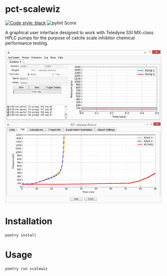 # pct-scalewiz

[![Code style: black](https://img.shields.io/badge/code%20style-black-000000.svg)](https://github.com/psf/black)
![pylint Score](https://mperlet.github.io/pybadge/badges/9.89.svg)

A graphical user interface designed to work with Teledyne SSI MX-class HPLC pumps for the purpose of calcite scale inhibitor chemical performance testing.

![main menu](img/main_menu(details).PNG)
![evaluation window](img/evaluation(plot).PNG)


# Installation
```
poetry install
```

# Usage
```
poetry run scalewiz
```
